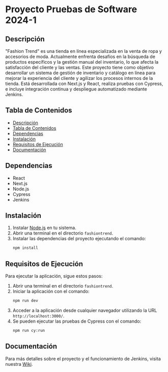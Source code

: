 # Proyecto Pruebas de Software 2024-1

## Descripción

"Fashion Trend" es una tienda en línea especializada en la venta de ropa y accesorios de moda. Actualmente enfrenta desafíos en la búsqueda de productos específicos y la gestión manual del inventario, lo que afecta la satisfacción del cliente y las ventas. Este proyecto tiene como objetivo desarrollar un sistema de gestión de inventario y catálogo en línea para mejorar la experiencia del cliente y agilizar los procesos internos de la tienda. Está desarrollada con Next.js y React, realiza pruebas con Cypress, e incluye integración continua y despliegue automatizado mediante Jenkins.


## Tabla de Contenidos

- [Descripción](#descripción)
- [Tabla de Contenidos](#tabla-de-contenidos)
- [Dependencias](#dependencias)
- [Instalación](#instalación)
- [Requisitos de Ejecución](#requisitos-de-ejecución)
- [Documentación](#documentación)

## Dependencias

- React
- Next.js
- Node.js
- Cypress
- Jenkins

## Instalación

1. Instalar [Node.js](https://nodejs.org/en/download/prebuilt-installer) en tu sistema.
2. Abrir una terminal en el directorio `fashiontrend`.
3. Instalar las dependencias del proyecto ejecutando el comando:
    ```sh
    npm install
    ```
## Requisitos de Ejecución

Para ejecutar la aplicación, sigue estos pasos:

1. Abrir una terminal en el directorio `fashiontrend`.
2. Iniciar la aplicación con el comando:
    ```sh
    npm run dev
    ```
3. Acceder a la aplicación desde cualquier navegador utilizando la URL `http://localhost:3000/`.
4. Se pueden ejecutar las pruebas de Cypress con el comando:
    ```sh
    npm run cy:run
    ```

## Documentación

Para más detalles sobre el proyecto y el funcionamiento de Jenkins, visita nuestra [Wiki](https://github.com/Proyecto-Pruebas-de-Software-Equipo-2/Proyecto-Pruebas-de-Software-2024-1/wiki).



